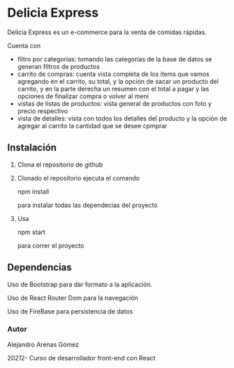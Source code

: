 # Delicia Express

Delicia Express es un e-commerce para la venta de comidas rápidas.

Cuenta con

-  filtro por categorías: tomando las categorías de la base de datos se generan filtros de productos
- carrito de compras: cuenta vista completa de los items que vamos agregando en el carrito, su total, y la opción de sacar un producto del carrito, y en la parte derecha un resumen con el total a pagar y las opciones de finalizar compra o volver al mení
- vistas de listas de productos: vista general de productos con foto y precio respectivo
- vista de detalles: vista con todos los detalles del producto y la opción de agregar al carrito la cantidad que se desee cpmprar

## Instalación

1. Clona el repositorio de github

2. Clonado el repositorio ejecuta el comando


   npm install

    para instalar todas las dependecias del proyecto

3. Usa

   npm start

    para correr el proyecto



## Dependencias

Uso de Bootstrap para dar formato a la aplicación.

Uso de React Router Dom para la navegación

Uso de FireBase para persistencia de datos




### Autor

Alejandro Arenas Gómez

20212- Curso de desarrollador front-end con React